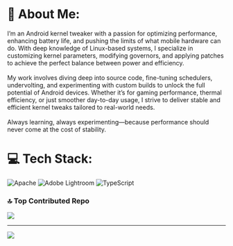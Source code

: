 # 💫 About Me:
I’m an Android kernel tweaker with a passion for optimizing performance, enhancing battery life, and pushing the limits of what mobile hardware can do. With deep knowledge of Linux-based systems, I specialize in customizing kernel parameters, modifying governors, and applying patches to achieve the perfect balance between power and efficiency.<br><br>My work involves diving deep into source code, fine-tuning schedulers, undervolting, and experimenting with custom builds to unlock the full potential of Android devices. Whether it’s for gaming performance, thermal efficiency, or just smoother day-to-day usage, I strive to deliver stable and efficient kernel tweaks tailored to real-world needs.<br><br>Always learning, always experimenting—because performance should never come at the cost of stability.


# 💻 Tech Stack:
![Apache](https://img.shields.io/badge/apache-%23D42029.svg?style=for-the-badge&logo=apache&logoColor=white) ![Adobe Lightroom](https://img.shields.io/badge/Adobe%20Lightroom-31A8FF.svg?style=for-the-badge&logo=Adobe%20Lightroom&logoColor=white) ![TypeScript](https://img.shields.io/badge/typescript-%23007ACC.svg?style=for-the-badge&logo=typescript&logoColor=white)

### 🔝 Top Contributed Repo
![](https://github-contributor-stats.vercel.app/api?username=@RAAJK20Pro&limit=5&theme=merko&combine_all_yearly_contributions=true)

---
[![](https://visitcount.itsvg.in/api?id=@RAAJK20Pro&icon=0&color=1)](https://visitcount.itsvg.in)

<!-- Proudly created with GPRM ( https://gprm.itsvg.in ) -->
